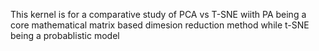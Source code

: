 This kernel is for a comparative study of PCA vs T-SNE wiith PA being a core mathematical matrix based dimesion reduction method while t-SNE being a probablistic model
